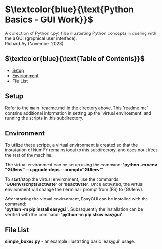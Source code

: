# $`\textcolor{blue}{\text{Python Basics - GUI Work}}`$
A collection of Python (.py) files illustrating  Python concepts in dealing 
with the a GUI (graphical user interface).  
Richard Ay (November 2023)

## $`\textcolor{blue}{\text{Table of Contents}}`$  
* [Setup](#setup)
* [Envirionment](#environment)
* [File List](#file-list)



## Setup
Refer to the main 'readme.md' in the directory above.  This 'readme.md' contains additional
information in setting up the 'virtual environment' and running the scripts in this
subdirectory.   

## Environment
To utilize these scripts, a virtual environment is created so that the installation of NumPY remains
local to this subdirectory, and does not affect the rest of the machine.

The virtual environment can be setup using the command: 
**'python -m venv "GUIenv" --upgrade-deps --prompt="GUIenv"'**

To start/stop the virtual environment, use the commands: **'GUIenv\scripts\activate'** or **'deactivate'**. Once
activated, the virtual environment will change the (terminal) prompt from (PS) to (GUIenv).

After starting the virtual environment, EasyGUI can be installed with the command:  
**'python -m pip install easygui'**.  Subsequently the installation can be verified with the command: 
**'python -m pip show easygui'**.   




## File List
**simple_boxes.py** - an example illustrating basic 'easygui' usage.  

 
 


